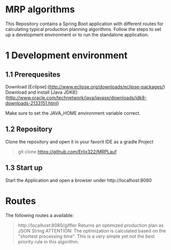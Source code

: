 # MRP algorithms
This Repository contains a Spring Boot application with different routes for calculating typical production planning algorithms.
Follow the steps to set up a development environment or to run the standalone application.

# 1 Development environment

## 1.1 Prerequesites
Download [Eclipse]:(http://www.eclipse.org/downloads/eclipse-packages/)
Download and install [Java JDK8]:(http://www.oracle.com/technetwork/java/javase/downloads/jdk8-downloads-2133151.html)

Make sure to set the JAVA_HOME environment variable correct.

## 1.2 Repository
Clone the repository and open it in your favorit IDE as a gradle Project

> git clone https://github.com/Erlix322/MRPLauf

## 1.3 Start up
Start the Application and open a browser under http://localhost:8080

# Routes

The following routes a available: 
> http://localhost:8080/giffler
Returns an optimized production plan as JSON String
ATTENTION: The optimization is calculated based on the "shortest processing time". This is a very simple yet not the best priority rule in this algorithm.


